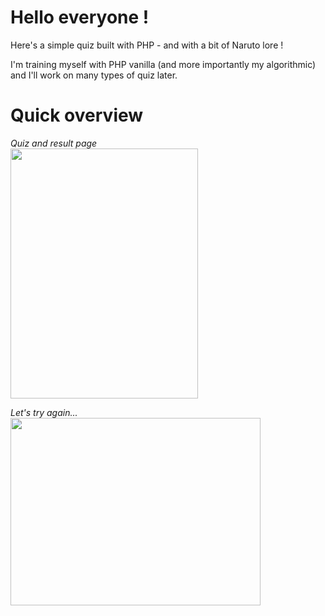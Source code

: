 # Hello everyone !

Here's a simple quiz built with PHP - and with a bit of Naruto lore !

I'm training myself with PHP vanilla (and more importantly my algorithmic) and I'll work on many types of quiz later.


# Quick overview 

*Quiz and result page*<br>
<img src="https://www.zupimages.net/up/22/24/ubkw.gif" width="300" height="400" />

*Let's try again...*<br>
<img src="https://www.zupimages.net/up/22/24/aj7a.gif" width="400" height="300" />
